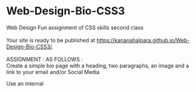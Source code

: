 # Web-Design-Bio-CSS3
Web Design Fun assignment of CSS skills second class
<br><br>
Your site is ready to be published at https://kananahalpara.github.io/Web-Design-Bio-CSS3/.
<br><br>
ASSIGNMENT : AS FOLLOWS : 
<br>
Create a simple bio page with a heading, two paragraphs, an image and a link to your email and/or Social Media
 

Use an internal <style> tag to use CSS to style the page. You will need at least the 4 following selectors styled : <body> <h1> <p> <a>

Create some basic styles (backgrounds, fonts, colours) that give your page some personal appeal

Don't worry about 'layouts' just make a single-column page. Try using text-align to align the text to the center (-US spelling!) or right!


Basic CSS declarations to try (look up on w3schools.org (Links to an external site.)Links to an external site.):
Type: font-family, font-size, font-style, color, text-align
Spacing: margin, padding, line-height
Background: background-color, background-image, background-position, background-repeat
Advanced: opacity, box-shadow, border-radius

Time: Should take about 45-60 minutes, but it's not due until next week!
